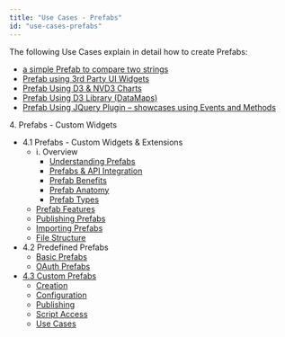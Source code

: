 ```yaml
---
title: "Use Cases - Prefabs"
id: "use-cases-prefabs"
---
```


The following Use Cases explain in detail how to create Prefabs:

- [a simple Prefab to compare two strings](/learn/how-tos/create-simple-prefab/)
- [Prefab using 3rd Party UI Widgets](/learn/how-tos/create-prefab-using-third-party-ui-widgets/)
- [Prefab Using D3 & NVD3 Charts](/learn/how-tos/create-prefab-using-d3-nvd3-charts/)
- [Prefab Using D3 Library (DataMaps)](/learn/how-tos/create-prefab-using-d3-library-datamaps/)
- [Prefab Using JQuery Plugin – showcases using Events and Methods](/learn/how-tos/create-prefab-using-jquery-plugin/)

4\. Prefabs - Custom Widgets

- 4.1 Prefabs - Custom Widgets & Extensions
    - i. Overview
        - [Understanding Prefabs](/learn/app-development/custom-widgets/custom-widgets/#)
        - [Prefabs & API Integration](/learn/app-development/custom-widgets/custom-widgets/#prefabs-apis)
        - [Prefab Benefits](/learn/app-development/custom-widgets/custom-widgets/#prefab-benefits)
        - [Prefab Anatomy](/learn/app-development/custom-widgets/custom-widgets/#prefab-anatomy)
        - [Prefab Types](/learn/app-development/custom-widgets/custom-widgets/#prefab-types)
    - [Prefab Features](/learn/app-development/custom-widgets/custom-widgets/#prefab-features)
    - [Publishing Prefabs](/learn/app-development/custom-widgets/custom-widgets/#publishing-prefabs)
    - [Importing Prefabs](/learn/app-development/custom-widgets/custom-widgets/#importing-prefabs)
    - [File Structure](/learn/app-development/custom-widgets/custom-widgets/#files-prefabs)
- 4.2 Predefined Prefabs
    - [Basic Prefabs](/learn/app-development/widgets/widget-library/#prefabs)
    - [OAuth Prefabs](/learn/app-development/widgets/prefab/oauth-prefabs/)
- [4.3 Custom Prefabs](#)
    - [Creation](/learn/app-development/widgets/creating-prefabs/)
    - [Configuration](/learn/app-development/widgets/creating-prefabs/#prefab-settings)
    - [Publishing](/learn/app-development/widgets/creating-prefabs/#publish-prefab)
    - [Script Access](/learn/app-development/widgets/creating-prefabs/#accessing-prefab-through-scripting)
    - [Use Cases](#)
